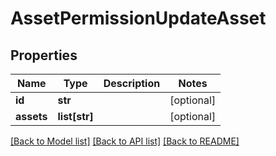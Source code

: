 # AssetPermissionUpdateAsset

## Properties
Name | Type | Description | Notes
------------ | ------------- | ------------- | -------------
**id** | **str** |  | [optional] 
**assets** | **list[str]** |  | [optional] 

[[Back to Model list]](../README.md#documentation-for-models) [[Back to API list]](../README.md#documentation-for-api-endpoints) [[Back to README]](../README.md)


